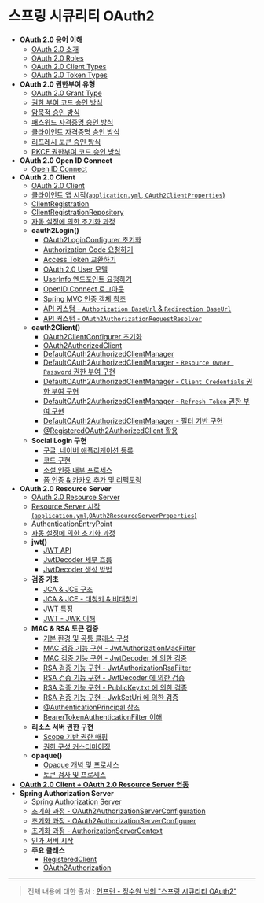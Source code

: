 # 스프링 시큐리티 OAuth2

- **OAuth 2.0 용어 이해**
  - [OAuth 2.0 소개](https://github.com/genesis12345678/TIL/blob/main/Spring/security/oauth/%EC%9A%A9%EC%96%B4%EC%9D%B4%ED%95%B4/OAuth.md)
  - [OAuth 2.0 Roles](https://github.com/genesis12345678/TIL/blob/main/Spring/security/oauth/%EC%9A%A9%EC%96%B4%EC%9D%B4%ED%95%B4/Roles.md)
  - [OAuth 2.0 Client Types](https://github.com/genesis12345678/TIL/blob/main/Spring/security/oauth/%EC%9A%A9%EC%96%B4%EC%9D%B4%ED%95%B4/ClientTypes.md)
  - [OAuth 2.0 Token Types](https://github.com/genesis12345678/TIL/blob/main/Spring/security/oauth/%EC%9A%A9%EC%96%B4%EC%9D%B4%ED%95%B4/TokenTypes.md)
- **OAuth 2.0 권한부여 유형**
  - [OAuth 2.0 Grant Type](https://github.com/genesis12345678/TIL/blob/main/Spring/security/oauth/%EA%B6%8C%ED%95%9C%EB%B6%80%EC%97%AC/GrantType.md)
  - [권한 부여 코드 승인 방식](https://github.com/genesis12345678/TIL/blob/main/Spring/security/oauth/%EA%B6%8C%ED%95%9C%EB%B6%80%EC%97%AC/Authorization.md)
  - [암묵적 승인 방식](https://github.com/genesis12345678/TIL/blob/main/Spring/security/oauth/%EA%B6%8C%ED%95%9C%EB%B6%80%EC%97%AC/Implicit.md)
  - [패스워드 자격증명 승인 방식](https://github.com/genesis12345678/TIL/blob/main/Spring/security/oauth/%EA%B6%8C%ED%95%9C%EB%B6%80%EC%97%AC/Password.md)
  - [클라이언트 자격증명 승인 방식](https://github.com/genesis12345678/TIL/blob/main/Spring/security/oauth/%EA%B6%8C%ED%95%9C%EB%B6%80%EC%97%AC/Client.md)
  - [리프레시 토큰 승인 방식](https://github.com/genesis12345678/TIL/blob/main/Spring/security/oauth/%EA%B6%8C%ED%95%9C%EB%B6%80%EC%97%AC/RefreshToken.md)
  - [PKCE 권한부여 코드 승인 방식](https://github.com/genesis12345678/TIL/blob/main/Spring/security/oauth/%EA%B6%8C%ED%95%9C%EB%B6%80%EC%97%AC/PKCE.md)
- **OAuth 2.0 Open ID Connect**
  - [Open ID Connect](https://github.com/genesis12345678/TIL/blob/main/Spring/security/oauth/OpenID/OpenID.md)
- **OAuth 2.0 Client**
  - [OAuth 2.0 Client](https://github.com/genesis12345678/TIL/blob/main/Spring/security/oauth/OAuthClient/OAuthClient.md)
  - [클라이언트 앱 시작(`application.yml`, `OAuth2ClientProperties`)](https://github.com/genesis12345678/TIL/blob/main/Spring/security/oauth/OAuthClient/YmlProperties.md)
  - [ClientRegistration](https://github.com/genesis12345678/TIL/blob/main/Spring/security/oauth/OAuthClient/ClientRegistration.md)
  - [ClientRegistrationRepository](https://github.com/genesis12345678/TIL/blob/main/Spring/security/oauth/OAuthClient/ClientRegistrationRepository.md)
  - [자동 설정에 의한 초기화 과정](https://github.com/genesis12345678/TIL/blob/main/Spring/security/oauth/OAuthClient/AutoConfig.md)
  - **oauth2Login()**
    - [OAuth2LoginConfigurer 초기화](https://github.com/genesis12345678/TIL/blob/main/Spring/security/oauth/OAuth2Login/OAuth2LoginConfigurer.md)
    - [Authorization Code 요청하기](https://github.com/genesis12345678/TIL/blob/main/Spring/security/oauth/OAuth2Login/Authorization%20Code.md)
    - [Access Token 교환하기](https://github.com/genesis12345678/TIL/blob/main/Spring/security/oauth/OAuth2Login/Access%20Token.md)
    - [OAuth 2.0 User 모델](https://github.com/genesis12345678/TIL/blob/main/Spring/security/oauth/OAuth2Login/OAuthUser.md)
    - [UserInfo 엔드포인트 요청하기](https://github.com/genesis12345678/TIL/blob/main/Spring/security/oauth/OAuth2Login/UserInfo.md)
    - [OpenID Connect 로그아웃](https://github.com/genesis12345678/TIL/blob/main/Spring/security/oauth/OAuth2Login/OpenID%20Connect%20%EB%A1%9C%EA%B7%B8%EC%95%84%EC%9B%83.md)
    - [Spring MVC 인증 객체 참조](https://github.com/genesis12345678/TIL/blob/main/Spring/security/oauth/OAuth2Login/Spring%20MVC%20%EC%9D%B8%EC%A6%9D%20%EA%B0%9D%EC%B2%B4%20%EC%B0%B8%EC%A1%B0.md)
    - [API 커스텀 - `Authorization BaseUrl` & `Redirection BaseUrl`](https://github.com/genesis12345678/TIL/blob/main/Spring/security/oauth/OAuth2Login/API%EC%BB%A4%EC%8A%A4%ED%85%801.md)
    - [API 커스텀 - `OAuth2AuthorizationRequestResolver`](https://github.com/genesis12345678/TIL/blob/main/Spring/security/oauth/OAuth2Login/API%EC%BB%A4%EC%8A%A4%ED%85%802.md)
  - **oauth2Client()**
    - [OAuth2ClientConfigurer 초기화](https://github.com/genesis12345678/TIL/blob/main/Spring/security/oauth/OAuth2Client/OAuth2ClientConfigurer.md)
    - [OAuth2AuthorizedClient](https://github.com/genesis12345678/TIL/blob/main/Spring/security/oauth/OAuth2Client/OAuth2AuthorizedClient.md)
    - [DefaultOAuth2AuthorizedClientManager](https://github.com/genesis12345678/TIL/blob/main/Spring/security/oauth/OAuth2Client/DefaultOAuth2AuthorizedClientManager.md)
    - [DefaultOAuth2AuthorizedClientManager - `Resource Owner Password` 권한 부여 구현](https://github.com/genesis12345678/TIL/blob/main/Spring/security/oauth/OAuth2Client/Resource%20Owner%20Password.md)
    - [DefaultOAuth2AuthorizedClientManager - `Client Credentials` 권한 부여 구현](https://github.com/genesis12345678/TIL/blob/main/Spring/security/oauth/OAuth2Client/Client%20Credentials.md)
    - [DefaultOAuth2AuthorizedClientManager - `Refresh Token` 권한 부여 구현](https://github.com/genesis12345678/TIL/blob/main/Spring/security/oauth/OAuth2Client/Refresh%20Token.md)
    - [DefaultOAuth2AuthorizedClientManager - 필터 기반 구현](https://github.com/genesis12345678/TIL/blob/main/Spring/security/oauth/OAuth2Client/Filter.md)
    - [@RegisteredOAuth2AuthorizedClient 활용](https://github.com/genesis12345678/TIL/blob/main/Spring/security/oauth/OAuth2Client/%40RegisteredOAuth2AuthorizedClient.md)
  - **Social Login 구현**
    - [구글, 네이버 애플리케이션 등록](https://github.com/genesis12345678/TIL/blob/main/Spring/security/oauth/SocialLogin/Google_Naver.md)
    - [코드 구현](https://github.com/genesis12345678/TIL/blob/main/Spring/security/oauth/SocialLogin/code/Main.md)
    - [소셜 인증 내부 프로세스](https://github.com/genesis12345678/TIL/blob/main/Spring/security/oauth/SocialLogin/Process.md)
    - [폼 인증 & 카카오 추가 및 리팩토링](https://github.com/genesis12345678/TIL/blob/main/Spring/security/oauth/SocialLogin/Kakao/Main.md)
- **OAuth 2.0 Resource Server**
  - [OAuth 2.0 Resource Server](https://github.com/genesis12345678/TIL/blob/main/Spring/security/oauth/ResourceServer/Resource%20Server.md)
  - [Resource Server 시작(`application.yml`,`OAuth2ResourceServerProperties`)](https://github.com/genesis12345678/TIL/blob/main/Spring/security/oauth/ResourceServer/Properties.md)
  - [AuthenticationEntryPoint](https://github.com/genesis12345678/TIL/blob/main/Spring/security/oauth/ResourceServer/AuthenticationEntryPoint.md)
  - [자동 설정에 의한 초기화 과정](https://github.com/genesis12345678/TIL/blob/main/Spring/security/oauth/ResourceServer/%EC%9E%90%EB%8F%99%EC%84%A4%EC%A0%95%EC%B4%88%EA%B8%B0%ED%99%94.md)
  - **jwt()**
    - [JWT API](https://github.com/genesis12345678/TIL/blob/main/Spring/security/oauth/ResourceServer/jwt.md)
    - [JwtDecoder 세부 흐름](https://github.com/genesis12345678/TIL/blob/main/Spring/security/oauth/ResourceServer/Decoder%ED%9D%90%EB%A6%84.md)
    - [JwtDecoder 생성 방법](https://github.com/genesis12345678/TIL/blob/main/Spring/security/oauth/ResourceServer/Decoder%EC%83%9D%EC%84%B1.md)
  - **검증 기초**
    - [JCA & JCE 구조](https://github.com/genesis12345678/TIL/blob/main/Spring/security/oauth/%EA%B2%80%EC%A6%9D%EA%B8%B0%EC%B4%88/JCAJCE.md)
    - [JCA & JCE - 대칭키 & 비대칭키](https://github.com/genesis12345678/TIL/blob/main/Spring/security/oauth/%EA%B2%80%EC%A6%9D%EA%B8%B0%EC%B4%88/%EB%B9%84%EB%8C%80%EC%B9%AD%ED%82%A4.md)
    - [JWT 특징](https://github.com/genesis12345678/TIL/blob/main/Spring/security/oauth/%EA%B2%80%EC%A6%9D%EA%B8%B0%EC%B4%88/JWT.md)
    - [JWT - JWK 이해](https://github.com/genesis12345678/TIL/blob/main/Spring/security/oauth/%EA%B2%80%EC%A6%9D%EA%B8%B0%EC%B4%88/JWK.md)
  - **MAC & RSA 토큰 검증**
    - [기본 환경 및 공통 클래스 구성](https://github.com/genesis12345678/TIL/blob/main/Spring/security/oauth/MAC_RSA/%EA%B8%B0%EB%B3%B8%EC%84%A4%EC%A0%95.md)
    - [MAC 검증 기능 구현 - JwtAuthorizationMacFilter](https://github.com/genesis12345678/TIL/blob/main/Spring/security/oauth/MAC_RSA/JwtAuthorizationMacFilter.md)
    - [MAC 검증 기능 구현 - JwtDecoder 에 의한 검증](https://github.com/genesis12345678/TIL/blob/main/Spring/security/oauth/MAC_RSA/MAC_JwtDecoder.md)
    - [RSA 검증 기능 구현 - JwtAuthorizationRsaFilter](https://github.com/genesis12345678/TIL/blob/main/Spring/security/oauth/MAC_RSA/JwtAuthorizationRsaFilter.md)
    - [RSA 검증 기능 구현 - JwtDecoder 에 의한 검증](https://github.com/genesis12345678/TIL/blob/main/Spring/security/oauth/MAC_RSA/RSA_JwtDecoder.md)
    - [RSA 검증 기능 구현 - PublicKey.txt 에 의한 검증](https://github.com/genesis12345678/TIL/blob/main/Spring/security/oauth/MAC_RSA/PublicKey.md)
    - [RSA 검증 기능 구현 - JwkSetUri 에 의한 검증](https://github.com/genesis12345678/TIL/blob/main/Spring/security/oauth/MAC_RSA/JwkSetUri.md)
    - [@AuthenticationPrincipal 참조](https://github.com/genesis12345678/TIL/blob/main/Spring/security/oauth/MAC_RSA/AuthenticationPrincipal.md)
    - [BearerTokenAuthenticationFilter 이해](https://github.com/genesis12345678/TIL/blob/main/Spring/security/oauth/MAC_RSA/BearerTokenAuthenticationFilter.md)
  - **리소스 서버 권한 구현**
    - [Scope 기반 권한 매핑](https://github.com/genesis12345678/TIL/blob/main/Spring/security/oauth/ResourceServer/%EA%B6%8C%ED%95%9C%EB%A7%A4%ED%95%91/ScopeAuth.md)
    - [권한 구성 커스터마이징](https://github.com/genesis12345678/TIL/blob/main/Spring/security/oauth/ResourceServer/%EA%B6%8C%ED%95%9C%EB%A7%A4%ED%95%91/Custom.md)
  - **opaque()**
    - [Opaque 개념 및 프로세스](https://github.com/genesis12345678/TIL/blob/main/Spring/security/oauth/ResourceServer/opaque/Opaque.md)
    - [토큰 검사 및 프로세스](https://github.com/genesis12345678/TIL/blob/main/Spring/security/oauth/ResourceServer/opaque/Process.md)
- **[OAuth 2.0 Client + OAuth 2.0 Resource Server 연동](https://github.com/genesis12345678/TIL/blob/main/Spring/security/oauth/ResourceServer/%EC%97%B0%EB%8F%99/Main.md)**
- **Spring Authorization Server**
  - [Spring Authorization Server](https://github.com/genesis12345678/TIL/blob/main/Spring/security/oauth/SpringServer/SpringServer.md)
  - [초기화 과정 - OAuth2AuthorizationServerConfiguration](https://github.com/genesis12345678/TIL/blob/main/Spring/security/oauth/SpringServer/%EC%B4%88%EA%B8%B0%ED%99%94_1.md)
  - [초기화 과정 - OAuth2AuthorizationServerConfigurer](https://github.com/genesis12345678/TIL/blob/main/Spring/security/oauth/SpringServer/%EC%B4%88%EA%B8%B0%ED%99%94_2.md)
  - [초기화 과정 - AuthorizationServerContext](https://github.com/genesis12345678/TIL/blob/main/Spring/security/oauth/SpringServer/%EC%B4%88%EA%B8%B0%ED%99%94_3.md)
  - [인가 서버 시작](https://github.com/genesis12345678/TIL/blob/main/Spring/security/oauth/SpringServer/%EC%9D%B8%EA%B0%80%EC%84%9C%EB%B2%84.md)
  - **주요 클래스**
    - [RegisteredClient](https://github.com/genesis12345678/TIL/blob/main/Spring/security/oauth/SpringServer/Class/RegisteredClient.md)
    - [OAuth2Authorization](https://github.com/genesis12345678/TIL/blob/main/Spring/security/oauth/SpringServer/Class/OAuth2Authorization.md)
---

> 전체 내용에 대한 출처 : [인프런 - 정수원 님의 "스프링 시큐리티 OAuth2"](https://www.inflearn.com/course/%EC%A0%95%EC%88%98%EC%9B%90-%EC%8A%A4%ED%94%84%EB%A7%81-%EC%8B%9C%ED%81%90%EB%A6%AC%ED%8B%B0/dashboard)
